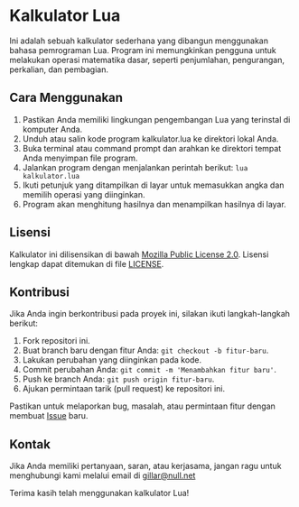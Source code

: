 # Kalkulator Lua

Ini adalah sebuah kalkulator sederhana yang dibangun menggunakan bahasa pemrograman Lua. Program ini memungkinkan pengguna untuk melakukan operasi matematika dasar, seperti penjumlahan, pengurangan, perkalian, dan pembagian.

## Cara Menggunakan

1. Pastikan Anda memiliki lingkungan pengembangan Lua yang terinstal di komputer Anda.
2. Unduh atau salin kode program kalkulator.lua ke direktori lokal Anda.
3. Buka terminal atau command prompt dan arahkan ke direktori tempat Anda menyimpan file program.
4. Jalankan program dengan menjalankan perintah berikut: `lua kalkulator.lua`
5. Ikuti petunjuk yang ditampilkan di layar untuk memasukkan angka dan memilih operasi yang diinginkan.
6. Program akan menghitung hasilnya dan menampilkan hasilnya di layar.

## Lisensi

Kalkulator ini dilisensikan di bawah [Mozilla Public License 2.0](LICENSE). Lisensi lengkap dapat ditemukan di file [LICENSE](LICENSE).

## Kontribusi

Jika Anda ingin berkontribusi pada proyek ini, silakan ikuti langkah-langkah berikut:

1. Fork repositori ini.
2. Buat branch baru dengan fitur Anda: `git checkout -b fitur-baru`.
3. Lakukan perubahan yang diinginkan pada kode.
4. Commit perubahan Anda: `git commit -m 'Menambahkan fitur baru'`.
5. Push ke branch Anda: `git push origin fitur-baru`.
6. Ajukan permintaan tarik (pull request) ke repositori ini.

Pastikan untuk melaporkan bug, masalah, atau permintaan fitur dengan membuat [Issue](https://github.com/muchamadyja/luacalculator/issues) baru.

## Kontak

Jika Anda memiliki pertanyaan, saran, atau kerjasama, jangan ragu untuk menghubungi kami melalui email di gillar@null.net

Terima kasih telah menggunakan kalkulator Lua!

